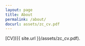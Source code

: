 ```yaml
---
layout: page
title: About
permalink: /about/
docurl: assets/zc_cv.pdf
---
```

[CV]({{ site.url }}/assets/zc_cv.pdf).
